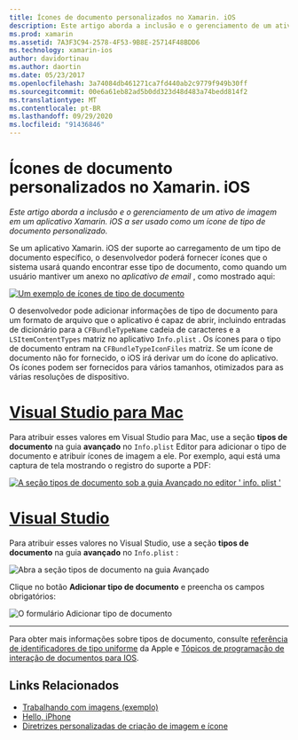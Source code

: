 ```yaml
---
title: Ícones de documento personalizados no Xamarin. iOS
description: Este artigo aborda a inclusão e o gerenciamento de um ativo de imagem em um aplicativo Xamarin. iOS a ser usado como um ícone de tipo de documento personalizado.
ms.prod: xamarin
ms.assetid: 7A3F3C94-2578-4F53-9B8E-25714F48BDD6
ms.technology: xamarin-ios
author: davidortinau
ms.author: daortin
ms.date: 05/23/2017
ms.openlocfilehash: 3a74084db461271ca7fd440ab2c9779f949b30ff
ms.sourcegitcommit: 00e6a61eb82ad5b0dd323d48d483a74bedd814f2
ms.translationtype: MT
ms.contentlocale: pt-BR
ms.lasthandoff: 09/29/2020
ms.locfileid: "91436846"
---
```

# <a name="custom-document-icons-in-xamarinios"></a>Ícones de documento personalizados no Xamarin. iOS

_Este artigo aborda a inclusão e o gerenciamento de um ativo de imagem em um aplicativo Xamarin. iOS a ser usado como um ícone de tipo de documento personalizado._

Se um aplicativo Xamarin. iOS der suporte ao carregamento de um tipo de documento específico, o desenvolvedor poderá fornecer ícones que o sistema usará quando encontrar esse tipo de documento, como quando um usuário mantiver um anexo no *aplicativo de email* , como mostrado aqui:

 [![Um exemplo de ícones de tipo de documento](custom-document-types-images/17.png)](custom-document-types-images/17.png#lightbox)

O desenvolvedor pode adicionar informações de tipo de documento para um formato de arquivo que o aplicativo é capaz de abrir, incluindo entradas de dicionário para a `CFBundleTypeName` cadeia de caracteres e a `LSItemContentTypes` matriz no aplicativo `Info.plist` . Os ícones para o tipo de documento entram na `CFBundleTypeIconFiles` matriz. Se um ícone de documento não for fornecido, o iOS irá derivar um do ícone do aplicativo.
Os ícones podem ser fornecidos para vários tamanhos, otimizados para as várias resoluções de dispositivo. 

# <a name="visual-studio-for-mac"></a>[Visual Studio para Mac](#tab/macos)

Para atribuir esses valores em Visual Studio para Mac, use a seção **tipos de documento** na guia **avançado** no `Info.plist` Editor para adicionar o tipo de documento e atribuir ícones de imagem a ele. Por exemplo, aqui está uma captura de tela mostrando o registro do suporte a PDF:

 [![A seção tipos de documento sob a guia Avançado no editor ' info. plist '](custom-document-types-images/18.png)](custom-document-types-images/18.png#lightbox)

# <a name="visual-studio"></a>[Visual Studio](#tab/windows)

Para atribuir esses valores no Visual Studio, use a seção **tipos de documento** na guia **avançado** no `Info.plist` :

 ![Abra a seção tipos de documento na guia Avançado](custom-document-types-images/doc01w.png)

Clique no botão **Adicionar tipo de documento** e preencha os campos obrigatórios:

![O formulário Adicionar tipo de documento](custom-document-types-images/doc02w.png)

-----

Para obter mais informações sobre tipos de documento, consulte [referência de identificadores de tipo uniforme](https://developer.apple.com/library/ios/#documentation/Miscellaneous/Reference/UTIRef/Articles/System-DeclaredUniformTypeIdentifiers.html) da Apple e [Tópicos de programação de interação de documentos para IOS](https://developer.apple.com/library/ios/#documentation/FileManagement/Conceptual/DocumentInteraction_TopicsForIOS/Introduction/Introduction.html).

## <a name="related-links"></a>Links Relacionados

- [Trabalhando com imagens (exemplo)](/samples/xamarin/ios-samples/workingwithimages)
- [Hello, iPhone](~/ios/get-started/hello-ios/index.md)
- [Diretrizes personalizadas de criação de imagem e ícone](https://developer.apple.com/library/ios/#documentation/UserExperience/Conceptual/MobileHIG/IconsImages/IconsImages.html)